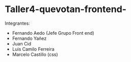 # Taller4-quevotan-frontend-


Integrantes:<br />

- Fernando Aedo (Jefe Grupo Front end)<br />
- Fernando Yañez<br />
- Juan Cid<br />
- Luis Camilo Ferreira<br />
- Marcelo Castillo (css)<br />
